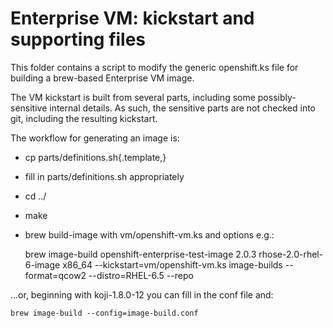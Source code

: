 # Enterprise VM: kickstart and supporting files

This folder contains a script to modify the generic openshift.ks file
for building a brew-based Enterprise VM image.

The VM kickstart is built from several parts, including some
possibly-sensitive internal details. As such, the sensitive parts are
not checked into git, including the resulting kickstart.

The workflow for generating an image is:

* cp parts/definitions.sh{.template,}
* fill in parts/definitions.sh appropriately
* cd ../
* make
* brew build-image with vm/openshift-vm.ks and options e.g.:

    brew image-build openshift-enterprise-test-image 2.0.3 rhose-2.0-rhel-6-image <base-img-url> x86_64 --kickstart=vm/openshift-vm.ks image-builds --format=qcow2 --distro=RHEL-6.5 --repo <yum-repo-url>

...or, beginning with koji-1.8.0-12 you can fill in the conf file and:

    brew image-build --config=image-build.conf

